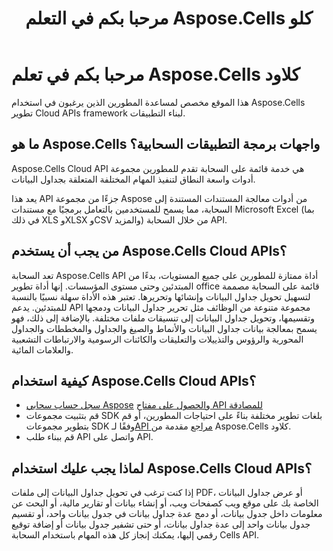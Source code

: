 ﻿---
title: مرحبا بكم في التعلم Aspose.Cells كلو
type: docs
url: /ar/learn-aspose-cells-cloud
description: مرحبا بكم في تعلم Aspose.Cells كلاود
weight: 10
---
# مرحبا بكم في تعلم Aspose.Cells كلاود

هذا الموقع مخصص لمساعدة المطورين الذين يرغبون في استخدام Aspose.Cells تطوير Cloud APIs framework لبناء التطبيقات.

## ما هو Aspose.Cells واجهات برمجة التطبيقات السحابية؟

 Aspose.Cells Cloud API هي خدمة قائمة على السحابة تقدم للمطورين مجموعة أدوات واسعة النطاق لتنفيذ المهام المختلفة المتعلقة بجداول البيانات.

يعد هذا API جزءًا من مجموعة Aspose من أدوات معالجة المستندات المستندة إلى السحابة، مما يسمح للمستخدمين بالتعامل برمجيًا مع مستندات Microsoft Excel (بما في ذلك XLS وXLSX وCSV والمزيد) من خلال السحابة API.

## من يجب أن يستخدم Aspose.Cells Cloud APIs؟

تعد السحابة Aspose.Cells API أداة ممتازة للمطورين على جميع المستويات، بدءًا من المبتدئين وحتى مستوى المؤسسات. إنها أداة تطوير office قائمة على السحابة مصممة لتسهيل تحويل جداول البيانات وإنشائها وتحريرها. تعتبر هذه الأداة سهلة نسبيًا بالنسبة للمبتدئين. يدعم API مجموعة متنوعة من الوظائف مثل تحرير جداول البيانات ودمجها وتقسيمها، وتحويل جداول البيانات إلى تنسيقات ملفات مختلفة. بالإضافة إلى ذلك، فهو يسمح بمعالجة بيانات جداول البيانات والأنماط والصيغ والجداول والمخططات والجداول المحورية والرؤوس والتذييلات والتعليقات والكائنات الرسومية والارتباطات التشعبية والعلامات المائية.


## كيفية استخدام Aspose.Cells Cloud APIs؟

- [سجل حساب سحابي Aspose](https://id.containerize.com/signup) و[الحصول على مفتاح API للمصادقة](https://dashboard.aspose.cloud/applications)
- قم بتثبيت مجموعات SDK بلغات تطوير مختلفة بناءً على احتياجات المطورين، أو قم بتطوير مجموعات SDK وفقًا لـ[API مراجع](https://reference.aspose.cloud/cells/) مقدمة من Aspose.Cells كلاود.
- قم ببناء طلب API واتصل على API.


## لماذا يجب عليك استخدام Aspose.Cells Cloud APIs؟

إذا كنت ترغب في تحويل جداول البيانات إلى ملفات PDF، أو عرض جداول البيانات الخاصة بك على موقع ويب كصفحات ويب، أو إنشاء بيانات أو تقارير مالية، أو البحث عن معلومات داخل جدول بيانات، أو دمج عدة جداول بيانات في جدول بيانات واحد، أو تقسيم جدول بيانات واحد إلى عدة جداول بيانات، أو حتى تشفير جدول بيانات أو إضافة توقيع رقمي إليها، يمكنك إنجاز كل هذه المهام باستخدام السحابة Cells API.


